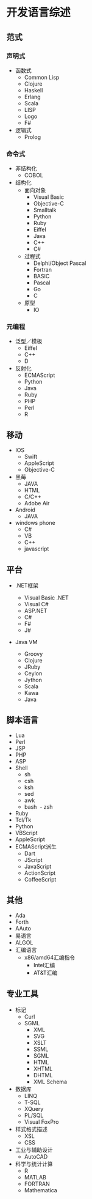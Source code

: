 # 开发语言综述
 
## 范式

### 声明式
- 函数式
   - Common Lisp
   - Clojure
   - Haskell
   - Erlang
   - Scala
   - LISP
   - Logo
   - F#
- 逻辑式
   - Prolog

### 命令式
- 非结构化
   - COBOL
- 结构化
   - 面向对象
     - Visual Basic
     - Objective-C
     - Smalltalk
     - Python
     - Ruby
     - Eiffel
     - Java
     - C++
     - C#
   - 过程式
     - Delphi/Object Pascal
     - Fortran
     - BASIC
     - Pascal
     - Go
     - C
   - 原型
     - IO

### 元编程
- 泛型／模板
   - Eiffel
   - C++
   - D
- 反射化
   - ECMAScript
   - Python
   - Java
   - Ruby
   - PHP
   - Perl
   - R

## 移动
- IOS
  - Swift
  - AppleScript
  - Objective-C
- 黑莓
  - JAVA
  - HTML
  - C/C++
  - Adobe Air
- Android
  - JAVA
- windows phone
  - C#
  - VB
  - C++
  - javascript

## 平台
- .NET框架
  - Visual Basic .NET
  - Visual C#
  - ASP.NET
  - C#
  - F#
  - J#

- Java VM
  - Groovy
  - Clojure
  - JRuby
  - Ceylon
  - Jython
  - Scala
  - Kawa
  - Java

## 脚本语言
- Lua
- Perl
- JSP
- PHP
- ASP
- Shell
  - sh
  - csh
  - ksh
  - sed
  - awk
  - bash
  - zsh
- Ruby
- Tcl/Tk
- Python
- VBScript
- AppleScript
- ECMAScript派生
  - Dart
  - JScript
  - JavaScript
  - ActionScript
  - CoffeeScript

## 其他
- Ada
- Forth
- AAuto
- 易语言
- ALGOL
- 汇编语言
  - x86/amd64汇编指令
      - Intel汇编
      - AT&T汇编

## 专业工具
- 标记
  - Curl
  - SGML
      - XML
      - SVG
      - XSLT
      - SSML
      - SGML
      - HTML
      - XHTML
      - DHTML
      - XML Schema
- 数据库
  - LINQ
  - T-SQL
  - XQuery
  - PL/SQL
  - Visual FoxPro
- 样式格式描述
  - XSL
  - CSS
- 工业与辅助设计
  - AutoCAD
- 科学与统计计算
  - R
  - MATLAB
  - FORTRAN
  - Mathematica

